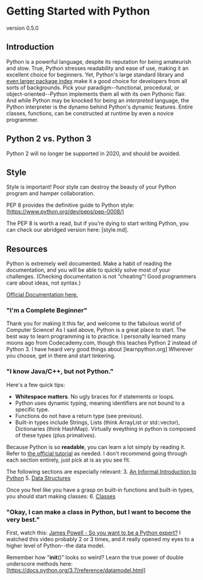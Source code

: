 # Getting Started with Python
version 0.5.0

## Introduction
Python is a powerful language, despite its reputation for being amateurish and slow. 
True, Python stresses readability and ease of use, making it an excellent choice for beginners.
Yet, Python's large standard library and [even larger package index](https://pypi.org/) make it a good choice for developers from all sorts of backgrounds. 
Pick your paradigm--functional, procedural, or object-oriented--Python implements them all with its own Pythonic flair.
And while Python may be knocked for being an _interpreted_ language, the Python interpreter is the dynamo behind Python's dynamic features.
Entire classes, functions, can be constructed at runtime by even a novice programmer. 

## Python 2 vs. Python 3

Python 2 will no longer be supported in 2020, and should be avoided. 

## Style

Style is important!
Poor style can destroy the beauty of your Python program and hamper collaboration.

PEP 8 provides the definitive guide to Python style: [https://www.python.org/dev/peps/pep-0008/]

The PEP 8 is worth a read, but if you're dying to start writing Python, you can check our abridged version here: [style.md].

## Resources

Python is extremely well documented.
Make a habit of reading the documentation, and you will be able to quickly solve most of your challenges.
(Checking documentation is not "cheating"! Good programmers care about ideas, not syntax.)

[Official Documentation here.](https://docs.python.org/3/)

### "I'm a Complete Beginner"

Thank you for making it this far, and welcome to the fabulous world of Computer Science!
As I said above, Python is a great place to start. 
The best way to learn programming is to practice.
I personally learned many moons ago from Codecademy.com, though this teaches Python 2 instead of Python 3.
I have heard very good things about [learnpython.org]
Wherever you choose, get in there and start tinkering.


### "I know Java/C++, but not Python."

Here's a few quick tips:
- **Whitespace matters**. No ugly braces for if statements or loops.
- Python uses dynamic typing, meaning identifiers are not bound to a specific type.
- Functions do not have a return type (see previous). 
- Built-in types include Strings, Lists (think ArrayList or std::vector), Dictionaries (think HashMap).
Virtually eveything in python is composed of these types (plus primatives).

Because Python is so **readable**, you can learn a lot simply by reading it. 
Refer to [the official tutorial](https://docs.python.org/3/tutorial/index.html) as needed. 
I don't recommend going through each section entirely, just pick at is as you see fit.

The following sections are especially relevant:
3. [An Informal Introduction to Python](https://docs.python.org/3/tutorial/introduction.html)
5. [Data Structures](https://docs.python.org/3/tutorial/datastructures.html)

Once you feel like you have a grasp on built-in functions and built-in types, you should start making classes:
6. [Classes](https://docs.python.org/3/tutorial/classes.html)

### "Okay, I can make a class in Python, but I want to become the very best."

First, watch this: [James Powell - So you want to be a Python expert?](https://youtu.be/cKPlPJyQrt4)
I  watched this video probably 2 or 3 times, and it really opened my eyes to a higher level of Python--the data model.

Remember how "__init__()" looks so weird?
Learn the true power of double underscore methods here: [https://docs.python.org/3.7/reference/datamodel.html]

